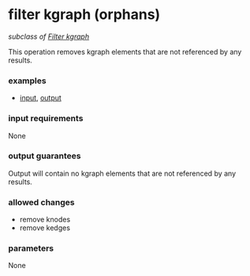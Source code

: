 # filter kgraph (orphans)

_subclass of [Filter kgraph](./filter_kgraph.md)_

This operation removes kgraph elements that are not referenced by any results.

### examples

- [input](../examples/fill_and_filter/messages/03_filtered_results_top_n.json), [output](../examples/fill_and_filter/messages/04_filtered_kgraph_orphans.json)

### input requirements

None

### output guarantees

Output will contain no kgraph elements that are not referenced by any results.

### allowed changes

- remove knodes
- remove kedges

### parameters

None
